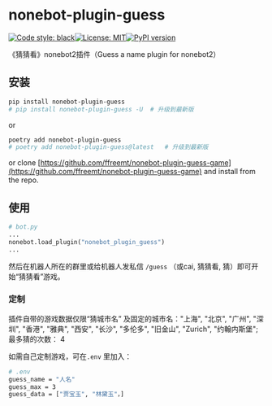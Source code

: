 # nonebot-plugin-guess

[![Code style: black](https://img.shields.io/badge/code%20style-black-000000.svg)](https://github.com/psf/black)[![License: MIT](https://img.shields.io/badge/License-MIT-yellow.svg)](https://opensource.org/licenses/MIT)[![PyPI version](https://badge.fury.io/py/nonebot-plugin-guess-game.svg)](https://badge.fury.io/py/nonebot-plugin-guess-game)

《猜猜看》nonebot2插件（Guess a name plugin for nonebot2）

## 安装

```bash
pip install nonebot-plugin-guess
# pip install nonebot-plugin-guess -U  # 升级到最新版
```
or
```bash
poetry add nonebot-plugin-guess
# poetry add nonebot-plugin-guess@latest   # 升级到最新版
```
or clone [https://github.com/ffreemt/nonebot-plugin-guess-game](https://github.com/ffreemt/nonebot-plugin-guess-game) and install from the repo.

## 使用
```python
# bot.py
...
nonebot.load_plugin("nonebot_plugin_guess")
...
```
然后在机器人所在的群里或给机器人发私信 `/guess` （或cai, 猜猜看, 猜）即可开始“猜猜看”游戏。

### 定制

插件自带的游戏数据仅限“猜城市名” 及固定的城市名："上海", "北京", "广州", "深圳", "香港", "雅典", "西安", "长沙", "多伦多", "旧金山", "Zurich", "约翰内斯堡"; 最多猜的次数： 4

如需自己定制游戏，可在`.env` 里加入：
```bash
# .env
guess_name = "人名"
guess_max = 3
guess_data = ["贾宝玉", "林黛玉"，]
```